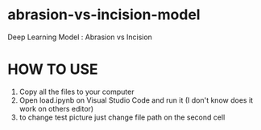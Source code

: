 # abrasion-vs-incision-model
Deep Learning Model : Abrasion vs Incision
# HOW TO USE
1. Copy all the files to your computer
2. Open load.ipynb on Visual Studio Code and run it (I don't know does it work on others editor)
3. to change test picture just change file path on the second cell
